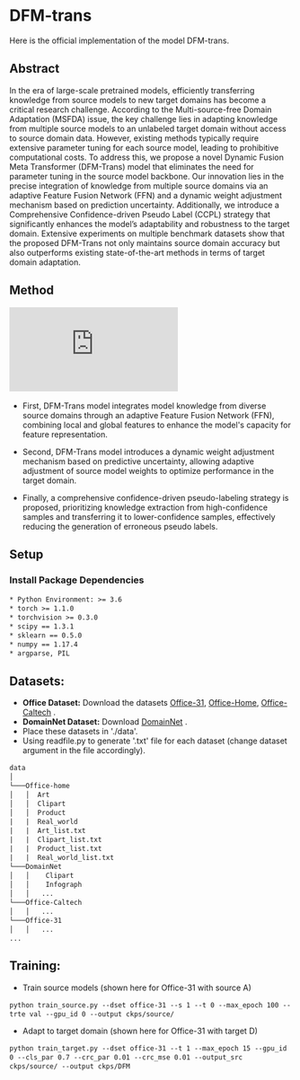 # DFM-trans
Here is the official implementation of the model DFM-trans.

## Abstract
In the era of large-scale pretrained models, efficiently transferring knowledge from source models to new target domains has become a critical research challenge. According to the Multi-source-free Domain Adaptation (MSFDA) issue, the key challenge lies in adapting knowledge from multiple source models to an unlabeled target domain without access to source domain data. However, existing methods typically require extensive parameter tuning for each source model, leading to prohibitive computational costs. To address this, we propose a novel Dynamic Fusion Meta Transformer (DFM-Trans) model that eliminates the need for parameter tuning in the source model backbone. Our innovation lies in the precise integration of knowledge from multiple source domains via an adaptive Feature Fusion Network (FFN) and a dynamic weight adjustment mechanism based on prediction uncertainty. Additionally, we introduce a Comprehensive Confidence-driven Pseudo Label (CCPL) strategy that significantly enhances the model’s adaptability and robustness to the target domain. Extensive experiments on multiple benchmark datasets show that the proposed DFM-Trans not only maintains source domain accuracy but also outperforms existing state-of-the-art methods in terms of target domain adaptation.

## Method
![F1](https://github.com/chengnan1430/DFM-trans/blob/main/image/F2.pdf)

* First, DFM-Trans model integrates model knowledge from diverse source domains through an adaptive Feature Fusion Network (FFN), combining local and global features to enhance the model's capacity for feature representation.

* Second, DFM-Trans model introduces a dynamic weight adjustment mechanism based on predictive uncertainty, allowing adaptive adjustment of source model weights to optimize performance in the target domain.

* Finally, a comprehensive confidence-driven pseudo-labeling strategy is proposed, prioritizing knowledge extraction from high-confidence samples and transferring it to lower-confidence samples, effectively reducing the generation of erroneous pseudo labels.

## Setup
### Install Package Dependencies

```
* Python Environment: >= 3.6
* torch >= 1.1.0
* torchvision >= 0.3.0
* scipy == 1.3.1
* sklearn == 0.5.0
* numpy == 1.17.4
* argparse, PIL
```

## Datasets:
* **Office Dataset:** Download the datasets [Office-31](https://drive.google.com/file/d/0B4IapRTv9pJ1WGZVd1VDMmhwdlE/view?resourcekey=0-gNMHVtZfRAyO_t2_WrOunA), [Office-Home](https://drive.google.com/file/d/0B81rNlvomiwed0V1YUxQdC1uOTg/view?resourcekey=0-2SNWq0CDAuWOBRRBL7ZZsw), [Office-Caltech](http://www.vision.caltech.edu/Image_Datasets/Caltech256/256_ObjectCategories.tar) .
* **DomainNet Dataset:** Download [DomainNet](http://ai.bu.edu/DomainNet/) .
* Place these datasets in './data'.
* Using readfile.py to generate '.txt' file for each dataset (change dataset argument in the file accordingly).
  
```
data
│       
└───Office-home
│   │  Art
│   │  Clipart
│   │  Product
|   |  Real_world
|   |  Art_list.txt 
|   |  Clipart_list.txt
|   |  Product_list.txt 
|   |  Real_world_list.txt
└───DomainNet
│   │    Clipart
│   │    Infograph
│   │   ...
└───Office-Caltech
│   │   ...
└───Office-31
│   │   ...
...
```

## Training:

* Train source models (shown here for Office-31 with source A)

```shell
python train_source.py --dset office-31 --s 1 --t 0 --max_epoch 100 --trte val --gpu_id 0 --output ckps/source/
```

* Adapt to target domain (shown here for Office-31 with target D)
```shell
python train_target.py --dset office-31 --t 1 --max_epoch 15 --gpu_id 0 --cls_par 0.7 --crc_par 0.01 --crc_mse 0.01 --output_src ckps/source/ --output ckps/DFM
```










